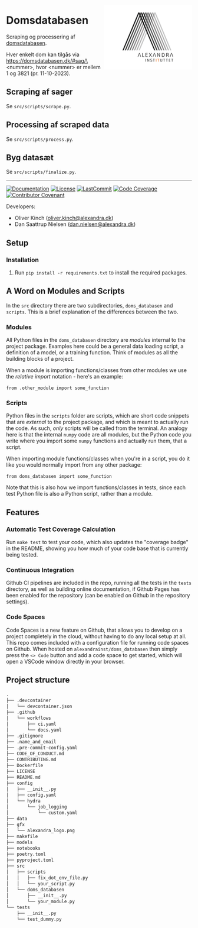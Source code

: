 <a href="https://github.com/alexandrainst/doms_databasen"><img src="gfx/alexandra_logo.png" width="239" height="175" align="right" /></a>
# Domsdatabasen

Scraping og processering af [domsdatabasen](https://domsdatabasen.dk/#).

Hver enkelt dom kan tilgås via https://domsdatabasen.dk/#sag/\<nummer\>, hvor \<nummer\> er mellem 1 og 3821 (pr. 11-10-2023).

## Scraping af sager
Se `src/scripts/scrape.py`.

## Processing af scraped data
Se `src/scripts/process.py`.

## Byg datasæt
Se `src/scripts/finalize.py`.

______________________________________________________________________
[![Documentation](https://img.shields.io/badge/docs-passing-green)](https://alexandrainst.github.io/doms_databasen/doms_databasen.html)
[![License](https://img.shields.io/github/license/alexandrainst/doms_databasen)](https://github.com/alexandrainst/doms_databasen/blob/master/LICENSE)
[![LastCommit](https://img.shields.io/github/last-commit/alexandrainst/doms_databasen)](https://github.com/alexandrainst/doms_databasen/commits/master)
[![Code Coverage](https://img.shields.io/badge/Coverage-100%25-brightgreen.svg)](https://github.com/alexandrainst/doms_databasen/tree/master/tests)
[![Contributor Covenant](https://img.shields.io/badge/Contributor%20Covenant-2.0-4baaaa.svg)](https://github.com/alexandrainst/doms_databasen/blob/master/CODE_OF_CONDUCT.md)


Developers:

- Oliver Kinch (oliver.kinch@alexandra.dk)
- Dan Saattrup Nielsen (dan.nielsen@alexandra.dk)


## Setup

### Installation

1. Run `pip install -r requirements.txt` to install the required packages.


## A Word on Modules and Scripts
In the `src` directory there are two subdirectories, `doms_databasen`
and `scripts`. This is a brief explanation of the differences between the two.

### Modules
All Python files in the `doms_databasen` directory are _modules_
internal to the project package. Examples here could be a general data loading script,
a definition of a model, or a training function. Think of modules as all the building
blocks of a project.

When a module is importing functions/classes from other modules we use the _relative
import_ notation - here's an example:

```
from .other_module import some_function
```

### Scripts
Python files in the `scripts` folder are scripts, which are short code snippets that
are _external_ to the project package, and which is meant to actually run the code. As
such, _only_ scripts will be called from the terminal. An analogy here is that the
internal `numpy` code are all modules, but the Python code you write where you import
some `numpy` functions and actually run them, that a script.

When importing module functions/classes when you're in a script, you do it like you
would normally import from any other package:

```
from doms_databasen import some_function
```

Note that this is also how we import functions/classes in tests, since each test Python
file is also a Python script, rather than a module.


## Features

### Automatic Test Coverage Calculation

Run `make test` to test your code, which also updates the "coverage badge" in the
README, showing you how much of your code base that is currently being tested.

### Continuous Integration

Github CI pipelines are included in the repo, running all the tests in the `tests`
directory, as well as building online documentation, if Github Pages has been enabled
for the repository (can be enabled on Github in the repository settings).

### Code Spaces

Code Spaces is a new feature on Github, that allows you to develop on a project
completely in the cloud, without having to do any local setup at all. This repo comes
included with a configuration file for running code spaces on Github. When hosted on
`alexandrainst/doms_databasen` then simply press the `<> Code` button
and add a code space to get started, which will open a VSCode window directly in your
browser.


## Project structure
```
.
├── .devcontainer
│   └── devcontainer.json
├── .github
│   └── workflows
│       ├── ci.yaml
│       └── docs.yaml
├── .gitignore
├── .name_and_email
├── .pre-commit-config.yaml
├── CODE_OF_CONDUCT.md
├── CONTRIBUTING.md
├── Dockerfile
├── LICENSE
├── README.md
├── config
│   ├── __init__.py
│   ├── config.yaml
│   └── hydra
│       └── job_logging
│           └── custom.yaml
├── data
├── gfx
│   └── alexandra_logo.png
├── makefile
├── models
├── notebooks
├── poetry.toml
├── pyproject.toml
├── src
│   ├── scripts
│   │   ├── fix_dot_env_file.py
│   │   └── your_script.py
│   └── doms_databasen
│       ├── __init__.py
│       └── your_module.py
└── tests
    ├── __init__.py
    └── test_dummy.py
```
